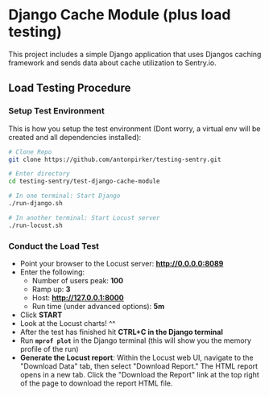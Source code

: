 # Django Cache Module (plus load testing)

This project includes a simple Django application that uses 
Djangos caching framework and sends data about cache utilization
to Sentry.io.

## Load Testing Procedure

### Setup Test Environment

This is how you setup the test environment (Dont worry, a virtual env will be created 
and all dependencies installed): 

```bash
# Clone Repo
git clone https://github.com/antonpirker/testing-sentry.git

# Enter directory
cd testing-sentry/test-django-cache-module

# In one terminal: Start Django
./run-django.sh

# In another terminal: Start Locust server
./run-locust.sh
```

### Conduct the Load Test

- Point your browser to the Locust server: **http://0.0.0.0:8089**
- Enter the following:
    - Number of users peak: **100**
    - Ramp up: **3**
    - Host: **http://127.0.0.1:8000**
    - Run time (under advanced options): **5m**
- Click **START**
- Look at the Locust charts! ^^
- After the test has finished hit **CTRL+C in the Django terminal**
- Run **`mprof plot`** in the Django terminal (this will show you the memory profile of the run)
- **Generate the Locust report**: Within the Locust web UI, navigate to the "Download Data" tab, 
  then select "Download Report." The HTML report opens in a new tab. Click the 
  "Download the Report" link at the top right of the page to download the report HTML file.